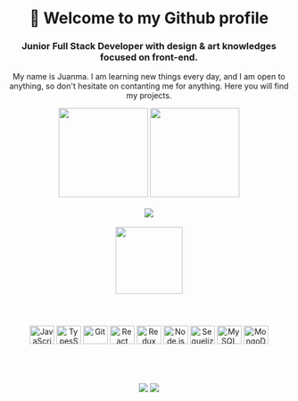 <div align='center'>

# :love_you_gesture: Welcome to my Github profile
</div>


<div align='center'>
 
### Junior Full Stack Developer with design & art knowledges focused on front-end.
My name is Juanma. I am learning new things every day, and I am open to anything, so don't hesitate on contanting me for anything. Here you will find my projects. 
 <br/>
    
  <div align='center'>
    <img height='160em' src= 'https://github-readme-stats.vercel.app/api?username=suku60&theme=graywhite&show_icons=true&count_private=true&custom_title=My%20Github%20Stats'>
    <img height='160em' src= 'https://github-readme-stats.vercel.app/api/top-langs/?username=suku60&theme=graywhite&langs_count=10&layout=compact'>
  </div>
 <br/>


   <div align='center'>
    <img src='https://github-profile-trophy.vercel.app/?username=suku60&column=3&theme=oldie&rank=SECRET,SSS,SS,S,AAA,AA,A,B,C'>
  </div>
 <br/>

  <img height='120em' src= 'https://github-readme-streak-stats.herokuapp.com/?user=suku60&theme=oldie'>
<div style="display: inline_block">

 #
 <br/>

  <img align="center" alt="JavaScript" height="33" width="44" src="https://cdn.jsdelivr.net/gh/devicons/devicon/icons/javascript/javascript-original.svg">
  <img align="center" alt="TypesScript" height="33" width="44" src="https://cdn.jsdelivr.net/gh/devicons/devicon/icons/typescript/typescript-original.svg">

  <img align="center" alt="Git" height="33" width="44" src="https://cdn.jsdelivr.net/gh/devicons/devicon/icons/git/git-original.svg">

  <img align="center" alt="React" height="33" width="44" src="https://cdn.jsdelivr.net/gh/devicons/devicon/icons/react/react-original.svg">
  <img align="center" alt="Redux" height="33" width="44" src="https://cdn.jsdelivr.net/gh/devicons/devicon/icons/redux/redux-original.svg">

  


 <img align="center" alt="Node.js" height="33" width="44" src="https://cdn.jsdelivr.net/gh/devicons/devicon/icons/nodejs/nodejs-original.svg">
 <img align="center" alt="Sequelize" height="33" width="44" src="https://cdn.jsdelivr.net/gh/devicons/devicon/icons/sequelize/sequelize-original.svg">
  <img align="center" alt="MySQL" height="33" width="44" src="https://cdn.jsdelivr.net/gh/devicons/devicon/icons/mysql/mysql-original.svg">
  <img align="center" alt="MongoDB" height="33" width="44" src="https://cdn.jsdelivr.net/gh/devicons/devicon/icons/mongodb/mongodb-original.svg">

 
 #
 <br/>
</div>
</div>
<div align='center'>

  <a href="mailto:juanmaxp2@gmail.com"><img src="https://img.shields.io/badge/-Gmail-%23333?style=for-the-badge&logo=gmail&logoColor=white" target="_blank"></a>
  <a href="https://www.linkedin.com/in/juanma-stella/" target="_blank"><img src="https://img.shields.io/badge/-LinkedIn-%230077B5?style=for-the-badge&logo=linkedin&logoColor=white" target="_blank"></a> 
    
</div>
